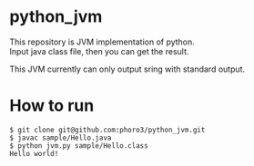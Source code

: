 # python_jvm
This repository is JVM implementation of python.  
Input java class file, then you can get the result.

This JVM currently can only output sring with standard output.

# How to run
```
$ git clone git@github.com:phoro3/python_jvm.git
$ javac sample/Hello.java
$ python jvm.py sample/Hello.class
Hello world!
```